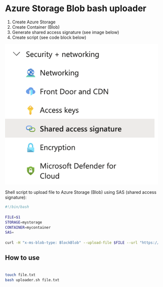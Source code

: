 # Azure Storage Blob bash uploader

1. Create Azure Storage
2. Create Container (Blob)
3. Generate shared access signature (see image below)
4. Create script (see code block below)

![](./.attachments/shared-access-signature.png)

Shell script to upload file to Azure Storage (Blob) using SAS (shared access signature): 

```bash
#!/bin/bash

FILE=$1
STORAGE=mystorage
CONTAINER=mycontainer
SAS=

curl -H "x-ms-blob-type: BlockBlob" --upload-file $FILE --url "https://$STORAGE.blob.core.windows.net/$CONTAINER/$FILE?$SAS"

```

## How to use


```bash

touch file.txt
bash uploader.sh file.txt

```